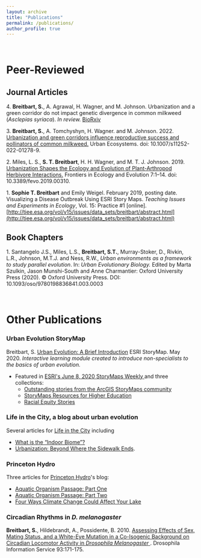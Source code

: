 ```yaml
---
layout: archive
title: "Publications"
permalink: /publications/
author_profile: true
---
```


<br />

# Peer-Reviewed
## Journal Articles

4\. **Breitbart, S.**, A. Agrawal, H. Wagner, and M. Johnson. Urbanization and a green corridor do not impact genetic divergence in common milkweed (*Asclepias syriaca*). *In review.* [BioRxiv](https://www.biorxiv.org/content/10.1101/2023.04.04.535613v1)

3\. **Breitbart, S.**, A. Tomchyshyn, H. Wagner. and M. Johnson. 2022. [Urbanization and green corridors influence reproductive success and pollinators of common milkweed.](https://link.springer.com/article/10.1007/s11252-022-01278-9) Urban Ecosystems. doi: 10.1007/s11252-022-01278-9.

2\. Miles, L. S., **S. T. Breitbart**, H. H. Wagner, and M. T. J. Johnson. 2019. [Urbanization Shapes the Ecology and Evolution of Plant-Arthropod Herbivore Interactions.](https://www.frontiersin.org/articles/10.3389/fevo.2019.00310/abstract) Frontiers in Ecology and Evolution 7:1–14. doi: 10.3389/fevo.2019.00310.

1\. **Sophie T. Breitbart** and Emily Weigel. February 2019, posting date. Visualizing a Disease Outbreak Using ESRI Story Maps. *Teaching Issues and Experiments in Ecology*, Vol. 15: Practice #1 [online]. [http://tiee.esa.org/vol/v15/issues/data_sets/breitbart/abstract.html](http://tiee.esa.org/vol/v15/issues/data_sets/breitbart/abstract.html)

## Book Chapters

1\. Santangelo J.S., Miles, L.S., **Breitbart, S.T.**, Murray-Stoker, D., Rivkin, L.R., Johnson, M.T.J. and Ness, R.W., *Urban environments as a framework to study parallel evolution*. In: *Urban Evolutionary Biology.* Edited by Marta Szulkin, Jason Munshi-South and Anne Charmantier: Oxford University Press (2020). © Oxford University Press. DOI: 10.1093/oso/9780198836841.003.0003

<br />

# Other Publications

### Urban Evolution StoryMap

Breitbart, S. [Urban Evolution: A Brief Introduction](https://storymaps.arcgis.com/stories/446efee44f8d49578d3c62bfe2c25fc1) ESRI StoryMap. May 2020. *Interactive learning module created to introduce non-specialists to the basics of urban evolution.*

- Featured in [ESRI's June 8, 2020 StoryMaps Weekly ](https://storymaps.arcgis.com/stories/ffb285d8da2e49b79982049278da9688) and three collections:
  - [Outstanding stories from the ArcGIS StoryMaps community](https://storymaps.arcgis.com/collections/74981ffa579e4267bbbf66d488bb38fc?item=27)
  - [StoryMaps Resources for Higher Education](https://storymaps.arcgis.com/collections/2fd68a2fda0149008718dcde6083521b)
  - [Racial Equity Stories](https://storymaps.arcgis.com/collections/ea6022fc4bb646968cf94dc6789a8185?item=4)


### Life in the City, a blog about urban evolution
Several articles for [Life in the City](https://urbanevolution-litc.com/author/sophie-breitbart) including

  - [What is the “Indoor Biome”?](https://urbanevolution-litc.com/2019/09/03/what-is-the-indoor-biome/)
  - [Urbanization: Beyond Where the Sidewalk Ends](https://urbanevolution-litc.com/2019/07/30/urbanization-beyond-where-the-sidewalk-ends/).


### Princeton Hydro
Three articles for [Princeton Hydro](https://www.princetonhydro.com)'s blog:

  - [Aquatic Organism Passage: Part One](http://www.princetonhydro.com/blog/aop-blog-series-1/)
  - [Aquatic Organism Passage: Part Two](http://www.princetonhydro.com/blog/aquatic-organism-passage-a-princeton-hydro-blog-series/)
  - [Four Ways Climate Change Could Affect Your Lake](https://www.princetonhydro.com/blog/climate-change/)


### Circadian Rhythms in *D. melanogaster*
**Breitbart, S.**, Hildebrandt, A., Possidente, B. 2010. <a rel="noopener noreferrer" href="http://www.ou.edu/journals/dis/DIS93/Breitbart%20171.pdf" target="_blank"> Assessing Effects of Sex, Mating Status, and a White-Eye Mutation in a Co-Isogenic Background on Circadian Locomotor Activity in *Drosophila Melanogaster* </a>. Drosophila Information Service 93:171-175.
